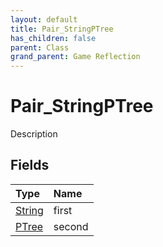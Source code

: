 ```yaml
---
layout: default
title: Pair_StringPTree
has_children: false
parent: Class
grand_parent: Game Reflection
---
```

# Pair_StringPTree
Description 

## Fields

| Type | Name |
|:----------|:--------------|
| [String](/riftbreaker-wiki/docs/game-reflection/components/string/) | first |
| [PTree](/riftbreaker-wiki/docs/game-reflection/classes/p_tree/) | second |


